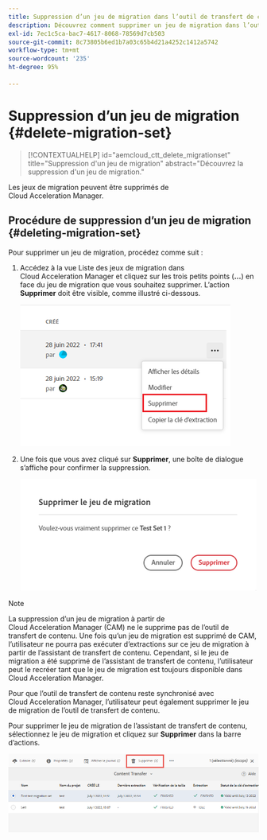 ```yaml
---
title: Suppression d’un jeu de migration dans l’outil de transfert de contenu
description: Découvrez comment supprimer un jeu de migration dans l’outil de transfert de contenu.
exl-id: 7ec1c5ca-bac7-4617-8068-78569d7cb503
source-git-commit: 8c73805b6ed1b7a03c65b4d21a4252c1412a5742
workflow-type: tm+mt
source-wordcount: '235'
ht-degree: 95%

---
```


# Suppression d’un jeu de migration {#delete-migration-set}

>[!CONTEXTUALHELP]
>id="aemcloud_ctt_delete_migrationset"
>title="Suppression d&#39;un jeu de migration"
>abstract="Découvrez la suppression d&#39;un jeu de migration."

Les jeux de migration peuvent être supprimés de Cloud Acceleration Manager.

## Procédure de suppression d’un jeu de migration {#deleting-migration-set}

Pour supprimer un jeu de migration, procédez comme suit :

1. Accédez à la vue Liste des jeux de migration dans Cloud Acceleration Manager et cliquez sur les trois petits points (**...**) en face du jeu de migration que vous souhaitez supprimer. L’action **Supprimer** doit être visible, comme illustré ci-dessous.

   ![image](/help/journey-migration/content-transfer-tool/assets-ctt/migration-delete1.png)

1. Une fois que vous avez cliqué sur **Supprimer**, une boîte de dialogue s’affiche pour confirmer la suppression.

   ![image](/help/journey-migration/content-transfer-tool/assets-ctt/migration-delete2.png)

>[!NOTE]
>
>La suppression d’un jeu de migration à partir de Cloud Acceleration Manager (CAM) ne le supprime pas de l’outil de transfert de contenu. Une fois qu’un jeu de migration est supprimé de CAM, l’utilisateur ne pourra pas exécuter d’extractions sur ce jeu de migration à partir de l’assistant de transfert de contenu. Cependant, si le jeu de migration a été supprimé de l’assistant de transfert de contenu, l’utilisateur peut le recréer tant que le jeu de migration est toujours disponible dans Cloud Acceleration Manager.
>
>Pour que l’outil de transfert de contenu reste synchronisé avec Cloud Acceleration Manager, l’utilisateur peut également supprimer le jeu de migration de l’outil de transfert de contenu.

Pour supprimer le jeu de migration de l’assistant de transfert de contenu, sélectionnez le jeu de migration et cliquez sur **Supprimer** dans la barre d’actions.

![image](/help/journey-migration/content-transfer-tool/assets-ctt/cttcam27.png)
